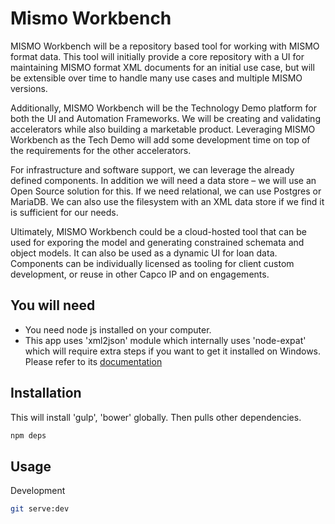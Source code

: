 # Mismo Workbench
MISMO Workbench will be a repository based tool for working with MISMO format data. This tool will initially provide a core repository with a UI for maintaining MISMO format XML documents for an initial use case, but will be extensible over time to handle many use cases and multiple MISMO versions.

Additionally, MISMO Workbench will be the Technology Demo platform for both the UI and Automation Frameworks. We will be creating and validating accelerators while also building a marketable product. Leveraging MISMO Workbench as the Tech Demo will add some development time on top of the requirements for the other accelerators.

For infrastructure and software support, we can leverage the already defined components. In addition we will need a data store – we will use an Open Source solution for this. If we need relational, we can use Postgres or MariaDB. We can also use the filesystem with an XML data store if we find it is sufficient for our needs.

Ultimately, MISMO Workbench could be a cloud-hosted tool that can be used for exporing the model and generating constrained schemata and object models. It can also be used as a dynamic UI for loan data. Components can be individually licensed as tooling for client custom development, or reuse in other Capco IP and on engagements.

## You will need
- You need node js installed on your computer.
- This app uses 'xml2json' module which internally uses 'node-expat' which will require extra steps if you want to get it installed on Windows. Please refer to its [documentation](http://node-xmpp.org/doc/expat.html#installing-on-windows?)

## Installation
This will install 'gulp', 'bower' globally. Then pulls other dependencies.
```bash
npm deps
```

## Usage
Development
```bash
git serve:dev
```
